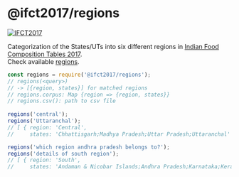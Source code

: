 # @ifct2017/regions

[![IFCT2017](http://ninindia.org/images/ifct_2017.png)](https://www.npmjs.com/package/ifct2017)

Categorization of the States/UTs into six different regions in [Indian Food Composition Tables 2017].<br>
Check available [regions].

```javascript
const regions = require('@ifct2017/regions');
// regions(<query>)
// -> [{region, states}] for matched regions
// regions.corpus: Map {region => {region, states}}
// regions.csv(): path to csv file
 
regions('central');
regions('Uttaranchal');
// [ { region: 'Central',
//     states: 'Chhattisgarh;Madhya Pradesh;Uttar Pradesh;Uttaranchal' } ]

regions('which region andhra pradesh belongs to?');
regions('details of south region');
// [ { region: 'South',
//     states: 'Andaman & Nicobar Islands;Andhra Pradesh;Karnataka;Kerala;Lakshadweep;Pondicherry;Telangana;Tamil Nadu' } ]
```


[Indian Food Composition Tables 2017]: http://ifct2017.com/
[regions]: https://github.com/ifct2017/regions/blob/master/index.csv
